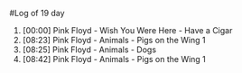 #Log of 19 day

1. [00:00] Pink Floyd - Wish You Were Here - Have a Cigar
1. [08:23] Pink Floyd - Animals - Pigs on the Wing 1
1. [08:25] Pink Floyd - Animals - Dogs
1. [08:42] Pink Floyd - Animals - Pigs on the Wing 1
